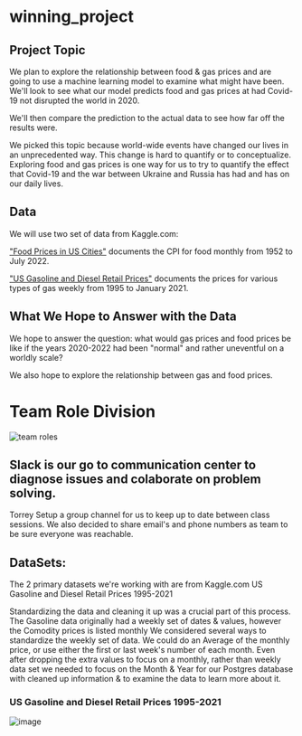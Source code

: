 # winning_project
## Project Topic

We plan to explore the relationship between food & gas prices and are going to use a machine learning model to examine what might have been. 
We'll look to see what our model predicts food and gas prices at had Covid-19 not disrupted the world in 2020.

We'll then compare the prediction to the actual data to see how far off the results were. 

We picked this topic because world-wide events have changed our lives in an unprecedented way. This change is hard to quantify or to conceptualize. Exploring food and gas prices is one way for us to try to quantify the effect that Covid-19 and the war between Ukraine and Russia has had and has on our daily lives. 

## Data
We will use two set of data from Kaggle.com:

["Food Prices in US Cities"](https://www.kaggle.com/datasets/csafrit2/food-prices-in-us-cities) documents the CPI for food monthly from 1952 to July 2022.

["US Gasoline and Diesel Retail Prices"](https://www.kaggle.com/datasets/mruanova/us-gasoline-and-diesel-retail-prices-19952021) documents the prices for various types of gas weekly from 1995 to January 2021.

## What We Hope to Answer with the Data

We hope to answer the question: what would gas prices and food prices be like if the years 2020-2022 had been "normal" and rather uneventful on a worldly scale?

We also hope to explore the relationship between gas and food prices.

# Team Role Division
![team roles](https://user-images.githubusercontent.com/104408782/190533872-e8342af9-54eb-49c0-91d8-320afb719bd6.png)


## Slack is our go to communication center to diagnose issues and colaborate on problem solving. 

Torrey Setup a group channel for us to keep up to date between class sessions. 
We also decided to share email's and phone numbers as team to be sure everyone was reachable. 

## DataSets: 

The 2 primary datasets we're working with are from Kaggle.com 
US Gasoline and Diesel Retail Prices 1995-2021

Standardizing the data and cleaning it up was a crucial part of this process. The Gasoline data originally had a weekly set of dates & values, however the Comodity prices is listed monthly We considered several ways to standardize the weekly set of data. We could do an Average of the monthly price, or use either the first or last week's number of each month. Even after dropping the extra values to focus on a monthly, rather than weekly data set we needed to focus on the Month & Year for our Postgres database with cleaned up information & to examine the data to learn more about it. 

### US Gasoline and Diesel Retail Prices 1995-2021
![image](https://user-images.githubusercontent.com/104408782/190923305-bb0f794a-fcfa-4eca-9375-20597fa61198.png)
